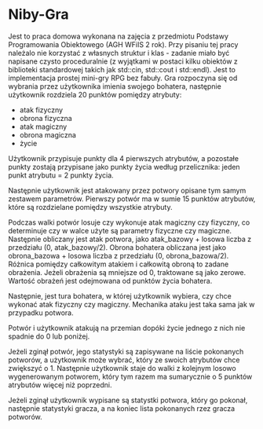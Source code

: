 # Niby-Gra

Jest to praca domowa wykonana na zajęcia z przedmiotu Podstawy Programowania Obiektowego (AGH WFiIS 2 rok). 
Przy pisaniu tej pracy należalo nie korzystać z własnych struktur i klas - zadanie miało być napisane czysto proceduralnie (z wyjątkami w postaci kilku obiektów z biblioteki standardowej takich jak std::cin, std::cout i std::endl).
Jest to implementacja prostej mini-gry RPG bez fabuły. Gra rozpoczyna się od wybrania przez użytkownika imienia swojego bohatera, następnie użytkownik rozdziela 20 punktów pomiędzy atrybuty:

* atak fizyczny
* obrona fizyczna
* atak magiczny
* obrona magiczna
* życie

Użytkownik przypisuje punkty dla 4 pierwszych atrybutów, a pozostałe punkty zostają przypisane jako punkty życia według przelicznika: jeden punkt atrybutu = 2 punkty życia.

Następnie użytkownik jest atakowany przez potwory opisane tym samym zestawem parametrów. Pierwszy potwór ma w sumie 15 punktów atrybutów, które są rozdzielane
pomiędzy wszystkie atrybuty.

Podczas walki potwór losuje czy wykonuje atak magiczny czy fizyczny, co determinuje czy w walce użyte są parametry fizyczne czy magiczne.
Następnie obliczany jest atak potwora, jako atak_bazowy + losowa liczba z przedziału (0, atak_bazowy/2). Obrona bohatera obliczana jest
jako obrona_bazowa + losowa liczba z przedziału (0, obrona_bazowa/2). Różnica pomiędzy całkowitym atakiem i całkowitą obroną to zadane obrażenia.
Jeżeli obrażenia są mniejsze od 0, traktowane są jako zerowe. Wartość obrażeń jest odejmowana od punktów życia bohatera.

Następnie, jest tura bohatera, w której użytkownik wybiera, czy chce wykonać atak fizyczny czy magiczny. Mechanika ataku jest taka sama jak w przypadku potwora.

Potwór i użytkownik atakują na przemian dopóki życie jednego z nich nie spadnie do 0 lub poniżej.

Jeżeli zginął potwór, jego statystyki są zapisywane na liście pokonanych potworów, a użytkownik może wybrać, który ze swoich atrybutów chce zwiększyć o 1.
 Następnie użytkownik staje do walki z kolejnym losowo wygenerowanym potworem, który tym razem ma sumarycznie o 5 punktów atrybutów więcej niż poprzedni.

Jeżeli zginął użytkownik wypisane są statystki potwora, który go pokonał, następnie statystyki gracza, a na koniec lista pokonanych rzez gracza potworów.
